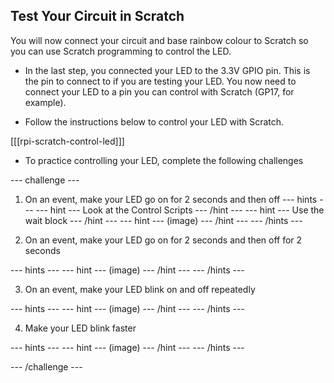 ## Test Your Circuit in Scratch

You will now connect your circuit and base rainbow colour to Scratch so you can use Scratch programming to control the LED.

+ In the last step, you connected your LED to the 3.3V GPIO pin. This is the pin to connect to if you are testing your LED. You now need to connect your LED to a pin you can control with Scratch (GP17, for example).

+ Follow the instructions below to control your LED with Scratch.

[[[rpi-scratch-control-led]]]

+ To practice controlling your LED, complete the following challenges

--- challenge ---

1) On an event, make your LED go on for 2 seconds and then off
--- hints ---
--- hint ---
Look at the Control Scripts
--- /hint ---
--- hint ---
Use the wait block
--- /hint ---
--- hint ---
(image)
--- /hint ---
--- /hints ---

2) On an event, make your LED go on for 2 seconds and then off for 2 seconds

--- hints ---
--- hint ---
(image)
--- /hint ---
--- /hints ---

3) On an event, make your LED blink on and off repeatedly

--- hints ---
--- hint ---
(image)
--- /hint ---
--- /hints ---

4) Make your LED blink faster

--- hints ---
--- hint ---
(image)
--- /hint ---
--- /hints ---

--- /challenge ---
